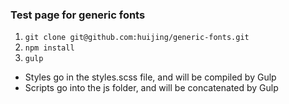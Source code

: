 ### Test page for generic fonts

1. `git clone git@github.com:huijing/generic-fonts.git`
2. `npm install`
3. `gulp`

- Styles go in the styles.scss file, and will be compiled by Gulp
- Scripts go into the js folder, and will be concatenated by Gulp
